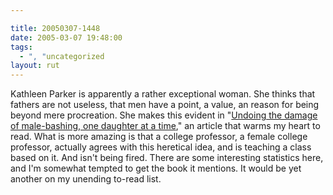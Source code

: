 ```yaml
---

title: 20050307-1448
date: 2005-03-07 19:48:00
tags:
  - ", "uncategorized
layout: rut
---
```


<p> Kathleen Parker is apparently a rather exceptional
woman.  She thinks that fathers are not useless,
that men have a point, a value, an reason for being
beyond mere procreation.  She makes this evident in "<a href="http://www.townhall.com/columnists/kathleenparker/kp20050302.shtml">Undoing
the damage of male-bashing, one daughter at a time</a>," an article
that warms my heart to read.  What is more amazing is that a
college professor, a female college professor, actually agrees
with this heretical idea, and is teaching a class based on it.
And isn't being fired.  There are some interesting statistics here,
and I'm somewhat tempted to get the book it mentions.  It would be
yet another on my unending to-read list.</p>

